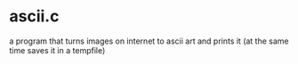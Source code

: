 # ascii.c

a program that turns images on internet to ascii art and prints it (at the same time saves it in a tempfile)
